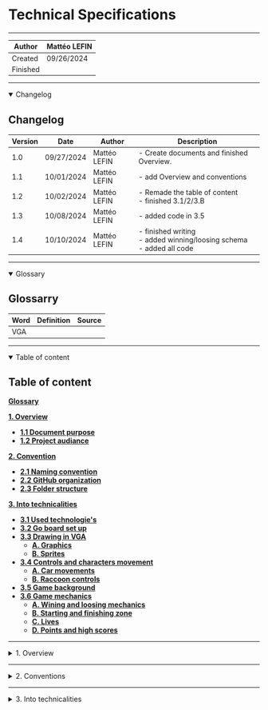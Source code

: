# Technical Specifications
---

|Author|Mattéo LEFIN|
|-|-|
|Created|09/26/2024|
|Finished||

---

<details open>

<summary>Changelog</summary>

## Changelog

|Version|Date|Author|Description|
|-------|----|---|--|
|1.0|09/27/2024|Mattéo LEFIN| - Create documents and finished Overview.|
1.1| 10/01/2024|Mattéo LEFIN| - add Overview and conventions |
1.2| 10/02/2024|Mattéo LEFIN| - Remade the table of content <br> - finished 3.1/2/3.B |
1.3| 10/08/2024|Mattéo LEFIN| - added code in 3.5 |
1.4| 10/10/2024|Mattéo LEFIN| - finished writing <br> - added winning/loosing schema <br> - added all code|

</details>

---

<details open>

<summary>Glossary</summary>

## Glossarry

|Word|Definition|Source|
|-------|----|---|
|VGA||| 

</details>

---

<details open>

<summary>Table of content</summary>

## Table of content


[**Glossary**](#glossary)

[**1. Overview**](#1-overview)
 - [**1.1 Document purpose**](#1-document-purpose)
 - [**1.2 Project audiance**](#12-project-audiance)
 
[**2. Convention**](#2-conventions)
 - [**2.1 Naming convention**](#21-naming-conventions)
 - [**2.2 GitHub organization**](#22-github-organization)
 - [**2.3 Folder structure**](#23-folder-structure)

[**3. Into technicalities**](#3-into-technicalities)
 - [**3.1 Used technologie's**](#31-used-technologies)
 - [**3.2 Go board set up**](#32-go-board-set-up)
 - [**3.3 Drawing in VGA**](#33-drawing-in-vga)
   - [**A. Graphics**](#a-graphics)
   - [**B. Sprites**](#b-sprites)
 - [**3.4 Controls and characters movement**](#34-controls-and-movements)
   - [**A. Car movements**](#a-car-movements)
   - [**B. Raccoon controls**](#b-raccoon-controls)
 - [**3.5 Game background**](#35-game-background)
 - [**3.6 Game mechanics**](#36-game-mechanics)
   - [**A. Wining and loosing mechanics**](#a-winning-and-loosing-mechanics)
   - [**B. Starting and finishing zone**](#b-starting-and-finishing-zone)
   - [**C. Lives**](#c-lives)
   - [**D. Points and high scores**](#d-points-and-high-scores)

</details>

---

<details>

<summary>1. Overview</summary>

## 1. Overview

### 1. Document purpose

This document has for purpose to provide clear and detailed informations on functionalities and the structuration of the project for the software engineers to understand what's are the requirement of the projecte and the path to proceed.


### 1.2 Project audiance

Our project target's are mostly nostalgic people and retro gaming fans giving this good old sensation of the past. Refreshed with new designs, it will bring back this old game with a new look.


</details>


---

<details>

<summary>2. Conventions</summary>

## 2. Conventions

### 2.1 Naming conventions.

All details about our naming conventions and coding rules can be found on the [naming convention and rules document.]()

### 2.2 GitHub organization.

- Each pull-request has to contain labels, the project, the dedicated milestone, and at least 2 reviewers.
- Each issue has to contain labels, the project, the dedicated milestone, and the assigned member.
- The workin version shall go to ``main``.
- There can't be any direct push to the main. The member has to do a pull-request to merge their changes in the main.
- Only push working code that has been tested by the Quality Assurance.

### 2.3 Folder Structure.

A folder structure is mandatory for a good understanding of all file locations.

Here, you will find our file structure plan :

```
2024-2025-project-1-fpga-team-2
  ├── document/
  │     ├── functional_specification/
  │     │   ├── functional_specification.md
  │     ├── management/
  │     ├── technical_specification/
  │     │   ├── technical_specification.md  
  │     │   ├── naming_conventions_and_rules.md
  │     ├── images/
  │     │   ├── functional_specification/
  │     │   │   ├── (any images related to functional  documents)
  │     │   ├── management/
  │     │   │   ├── (any images related to management documents)
  │     │   ├── technical_specification/
  │     │   │   ├── (any images related to technical documents)
  ├── src/
  │   ├── (all the files related to code are here)
  ├── frogger (Game launcher)
  ├── READEME.md

```

</details>

---

<details>

<summary>3. Into technicalities</summary>

## 3. Into technicalities.

### 3.1 Used Technologies

#### A. Used computers

For this project, we used for developpment :
- LENOVO ThinkPad 21JKCTO1WW - Core i7 - 16 Go RAM - 512 SSD
- LENOVO ThinkBook 21DH - Code i7 - 16Go RAM - 512 Go SSD
- LENOVO ThinkBook 20SL - Code i7 - 16Go RAM - 512 Go SSD
- Four Macbook Air M3 2024 - 16 Go RAM - 512 SSD

- A Screen compatible with [*VGA](#glossarry) system.

#### B. The board

For this project, we need to use a Go Board given by [Russel Merrick]().

![Go_board_image]()

On this board we need to use :

- The four Switches for the frog movement.
- The VGA to show it on a compatible screen.
- The LED segments for levels.

You can access the Go Board plans by [Clicking here]().

#### C. Debuging system

For debugging, we are using [EDAplayground](https://edaplayground.com)

### 3.2 Go Board set up.

The Go Board needs some set up to be used properly by using the [Setup documentation]() provided directly on Nandland website.

### 3.3 Drawing in VGA.

#### A. Graphics.

Firstly, you need A VGA cable and attached it to the board and to a compatible screen.

Then, if we want to see anything on a VGA screen, we draw in segment meaning that it will change quickly the color of every pixel horyzontaly until he arrives at the bottom right of the screen.

You can see on this schema below that the screen is actually separated into rows and colums , represesnted by V_sync_Pulse and H_sync_Pulse with 1 or 0 depending on which state they are.

when the program finished to draws a row, V_Sync_Pulse will change state and will be at 1, then it will jump to the next row until it starts to draw the last row where H_Sync_Pulse state will be 1.

![VGA screen schema]()

The image is complete when both V and H sync pulse have a state of 1 that the image is completely drawed, and will start the next one. It does everything so quickly that the drawing of one row by one row isn't visible to human eye and we see directly the complete image.


#### B. Sprites.

We can use up to 16 different colors by sprites, reducing the quality of it and forcing us to choose wisely which of the 512 colors available we will use in our game.

When we selected all the colors for our sprites, we simulate how we want a sprite to look like, for this we use [Asesprite]() to draw our sprite and have an idea on howw it will look like.

![Asersprite Raccoon]()

*Making off of the raccoon sprite on Asersprite*

When it's done, we do the raccoon sprite in a bit map in `Frogg_Paddle_Ctrl.v`

![Raccoon bit map]()

*Raccoon bit map in Frogg_Paddle_Ctrl.v* 


### 3.4 Controls and movements.


#### A Car movements

The different cars should move horizontaly on the road from left to right or from right to left depending on which road he is.

For this, we first select if the car start from the right to the left by giving the car a value of 0 (left) or -1 (right).

then we select the direction which the car goes using the same system, 0 for right and 1 for left

```Verilog

module car_Ctrl 
  #(parameter c_GAME_WIDTH=640, // Game's horizontal resolution
    parameter c_GAME_HEIGHT=480, // Game's vertical resolution
    parameter c_initial_position = 0, // Initial position of the car(0 for the left, c_GAME_WIDTH - 1 for the right)
    parameter c_direction = 0,   // Movement direction(0 = right, 1 = left)
    parameter c_car_SPEED = 1650000,  // Car's speed
    parameter c_CAR_WIDTH = 32,  // Configured car width
    parameter c_CAR_HEIGHT = 32) // Configured car height

```

*Parameters for the car control in `car_crtl.v`*

Now, we need to know and register the car position.

```Verilog
(
    input            i_Clk,
    input            i_Game_Active,
    input [9:0]      i_Col_Count_Div, // Columns counter (10 bits)
    input [9:0]      i_Row_Count_Div, // Lignes counter (10 bits)
    input [9:0]      i_car_Y,         //  Vertical  position(Y) of the car
    output reg       o_Draw_car,      // Indicator to draw the car
    output reg [9:0] o_car_X = 0,     // Horizontal position (X) of the car
    output reg [9:0] o_car_Y = 0      // Vertical  position(Y) of the car
  );

```

*Initialization of the position in `car_crtl.v`*

Finally, to make our car actually move, we need to change the position depending on the direction that our car is heading.

```Verilog
        // Car's movement
        if (c_direction == 0)  // If the direction is equal to 0, The car moves to the right
        begin
          if (o_car_X == c_GAME_WIDTH - 1)
            o_car_X <= 0; 
          else
            o_car_X <= o_car_X + 1; 
        end
        else  // If the direction is equal to 0, The car moves to the right
        begin
          if (o_car_X == 0)
            o_car_X <= c_GAME_WIDTH - 1; 
          else
            o_car_X <= o_car_X - 1; 
```
*movement of the car in `car_crtl.v`*

#### B Raccoon controls

To control the main character, the raccoon, we'll use the four buttons to move it in this exact order :

- Switch 1 : Forward
- Switch 2 : Left
- Switch 3 : Backwards
- Switch 4 : Right

![Switch plan]()

To ensure this, we firstly need to initialize the buttons in `go_Board_Constraints.pcf`.

```Verilog
## Push-Button Switches
set_io i_Switch_1 53 // it initialize as an input the switch by 
set_io i_Switch_2 51 // using  set_io <input/output name> <pin number>
set_io i_Switch_3 54 // 'set_io' means 'set_InputOutput'
set_io i_Switch_4 52
```
*Code section in go_Boards_Constraints.pcf whre switches are initialized*

The code for the racooon movement is similar to cars movement except we add also inputs to control the raccoon movements.

```Verilog
(input            i_Clk,
   input [9:0]      i_Col_Count_Div, // Columns counter (10 bits)
   input [9:0]      i_Row_Count_Div, // Lignes counter (10 bits)
   input            i_Paddle_Up, // Indicator to move the raccoon forward
   input            i_Paddle_Dn, // Indicator to move the raccoon backward
   input            i_Paddle_lt, // Indicator to move the raccoon to the left
   input            i_Paddle_rt, // Indicator to move the raccoon to the right
   output reg       o_Draw_Paddle, // Indicator to draw the raccoon
   output reg [9:0] o_Paddle_Y,// Vertical  position(Y) of the raccoon
   output reg [9:0] o_Paddle_X);// Horizontal position(X) of the raccoon
```
*Initialization of the position and movement indicators in `Frogg_Paddle_Ctrl.v`*

Now that we initialized our positions we can add the movement of the raccoon.

```Verilog

if (r_Paddle_Count == c_PADDLE_SPEED) begin
      // Paddle movement logic
      if (i_Paddle_Up == 1'b1 && o_Paddle_Y > 0)
        o_Paddle_Y <= o_Paddle_Y - 1; // If we press the UP button, the raccoon goes forward
      else if (i_Paddle_Dn == 1'b1 && o_Paddle_Y < c_GAME_HEIGHT - c_PADDLE_HEIGHT) 
        o_Paddle_Y <= o_Paddle_Y + 1;// If we press the Down button, the raccoon goes backward
      else if (i_Paddle_lt == 1'b1 && o_Paddle_X > 0)
        o_Paddle_X <= o_Paddle_X - 1;// If we press the UP button, the raccoon goes to the left
      else if (i_Paddle_rt == 1'b1 && o_Paddle_X < c_GAME_WIDTH - c_PADDLE_WIDTH) 
        o_Paddle_X <= o_Paddle_X + 1;// If we press the UP button, the raccoon goes to the right 

    end

```
*Movements and controls of the raccoon in `Frogg_Paddle_Ctrl.v`*


### 3.5 Game background.

For the background of our game, we aren't able to have it on time to implement it.

### 3.6 Game mechanics.

#### A. Winning and loosing mechanics.

![winning/loosing schema](/documents/images/technical/winning:loosing%20schema.png)
*A schema of how we can win or loose in the game*



#### B. Starting and finishing zone.

The starting zone is where the raccoon will apear and so, start crossing the road.

The finishing zone is the objective of the raccoon. He has to enter the bins to gain points.

To detect if the raccoon is in the finishing zone we firstly identify where is the finishing zone.

```Verilog
  if (w_Paddle_Y_P1 <= 0) 
        
        begin // Victory condition
          r_SM_Main <= WIN;           // Transition to WIN state
        end
```

#### C. Lives


to make the game understand how to loose lives we need to create collision first.

```Verilog

  always @(*) begin
    collision = 0;
    for (j = 0; j < c_CAR_COUNT; j = j + 1) 
    begin 
        if (r_Paddle_X_P1 < w_car_X[j] + 64 && r_Paddle_X_P1 + 32 > w_car_X[j] && // The raccoon over the car on X
        r_Paddle_Y_P1 < w_car_Y[j] + 32 && r_Paddle_Y_P1 + 32 > w_car_Y[j])
        // The raccoon over the car on Y
      begin  
        collision = 1; // Hitted by the car
        lives <= lives - 1; // Lose a life
      end
    end
  end

```

*Collision of the car and how the player loose a life if the raccoon touches it `.v`*

if we loose all of our lives the game completely stops.


#### D. Points and high scores

Points and high scores would be calculated using basic calculation based on which action that can modify points are done.

![Points schema]()

to make the game understand how to count points we need to add collision first.

```Verilog

output [7:0]     o_Score // we set a score output (8 bit)

//...

// Modify the output score
  assign o_Score = r_Score;

//...

if (w_Paddle_Y_P1 <= 0) 
        
        begin // Victory condition
          r_Score <= r_Score + 1;     // Increment the score
          r_SM_Main <= WIN;           // Transition to WIN state
        end

//...

```

*Parts of the code that add incrementation of the score if we touch the finishing zone in `Frogg_game.v`*

After, we should display them on the board.

```Verilog

module SevenSegmentDisplay
  (input            i_Clk,
   input [7:0]      i_Score,  // 8-bit score input
   output reg [6:0] o_Segment_Units); // 7-segment display for units

  reg [3:0] r_Units;

  always @(posedge i_Clk) begin
    r_Units <= i_Score % 10; // Extract the units digit
  end

  // 7-segment decoder for units
  always @(*) begin
    case (r_Units)
      4'b0000: o_Segment_Units = 7'b1000000; // 0
      4'b0001: o_Segment_Units = 7'b1111001; // 1
      4'b0010: o_Segment_Units = 7'b0100100; // 2
      4'b0011: o_Segment_Units = 7'b0110000; // 3
      4'b0100: o_Segment_Units = 7'b0011001; // 4
      4'b0101: o_Segment_Units = 7'b0010010; // 5
      4'b0110: o_Segment_Units = 7'b0000010; // 6
      4'b0111: o_Segment_Units = 7'b1111000; // 7
      4'b1000: o_Segment_Units = 7'b0000000; // 8
      4'b1001: o_Segment_Units = 7'b0010000; // 9
      default: o_Segment_Units = 7'b1111111; // Error state
    endcase
  end

  // 7-segment decoder has to be done for tens


endmodule
```
*Units display in `Score_boarding.v`*

</details>